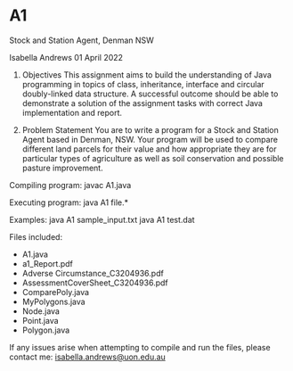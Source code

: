 # A1
Stock and Station Agent, Denman NSW

Isabella Andrews
01 April 2022

1. Objectives
This assignment aims to build the understanding of Java programming in topics of class, inheritance, interface and circular doubly-linked data structure. A successful outcome should be able to demonstrate a solution of the assignment tasks with correct Java implementation and report.

2. Problem Statement
You are to write a program for a Stock and Station Agent based in Denman, NSW. Your program will be used to compare different land parcels for their value and how appropriate they are for particular types of agriculture as well as soil conservation and possible pasture improvement.

Compiling program:
javac A1.java

Executing program:
java A1 file.*

Examples:
java A1 sample_input.txt
java A1 test.dat

Files included:
+ A1.java
+ a1_Report.pdf
+ Adverse Circumstance_C3204936.pdf
+ AssessmentCoverSheet_C3204936.pdf
+ ComparePoly.java
+ MyPolygons.java
+ Node.java
+ Point.java
+ Polygon.java

If any issues arise when attempting to compile and run the files, please contact me: isabella.andrews@uon.edu.au
